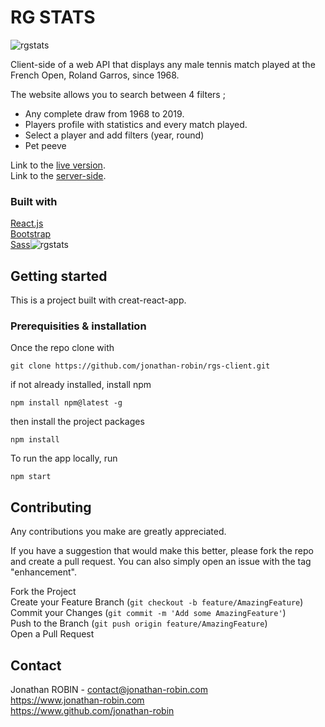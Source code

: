 # RG STATS
![rgstats](https://user-images.githubusercontent.com/63792769/138564203-a02e7ea1-8e80-4e26-adb9-109766c5da7e.gif)

Client-side of a web API that displays any male tennis match played at the French Open, Roland Garros, since 1968.

The website allows you to search between 4 filters ;
- Any complete draw from 1968 to 2019.
- Players profile with statistics and every match played. 
- Select a player and add filters (year, round)
- Pet peeve

Link to the [live version](https://api-rgstats.jonathan-robin.com).\
Link to the [server-side](https://github.com/jonathan-robin/rgs-api.git).

### Built with 

[React.js](https://fr.reactjs.org/)\
[Bootstrap](https://getbootstrap.com/)\
[Sass](https://sass-lang.com)![rgstats](https://user-images.githubusercontent.com/63792769/138564180-368a4890-ec38-4c7e-924b-0c1951c127b1.gif)


## Getting started
This is a project built with creat-react-app.

### Prerequisities & installation
Once the repo clone with

```
git clone https://github.com/jonathan-robin/rgs-client.git
```
if not already installed, install npm 
```
npm install npm@latest -g
```
then install the project packages
```
npm install
```
To run the app locally, run 
```
npm start
```

## Contributing

Any contributions you make are greatly appreciated.

If you have a suggestion that would make this better, please fork the repo and create a pull request. You can also simply open an issue with the tag "enhancement".

Fork the Project\
Create your Feature Branch (```git checkout -b feature/AmazingFeature```)\
Commit your Changes (```git commit -m 'Add some AmazingFeature'```)\
Push to the Branch (```git push origin feature/AmazingFeature```)\
Open a Pull Request
## Contact
Jonathan ROBIN - contact@jonathan-robin.com\
https://www.jonathan-robin.com \
https://www.github.com/jonathan-robin
